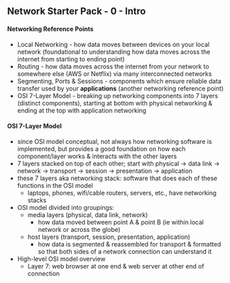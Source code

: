 ## Network Starter Pack - 0 - Intro ##

#### Networking Reference Points ####
* Local Networking - how data moves between devices on your local network (foundational to understanding how data moves across the internet from starting to ending point)
* Routing - how data moves across the internet from your network to somewhere else (AWS or Netflix) via many interconnected networks
* Segmenting, Ports & Sessions - components which ensure reliable data transfer used by your **applications** (another networking reference point)
* OSI 7-Layer Model - breaking up networking components into 7 layers (distinct components), starting at bottom with physical networking & ending at the top with application networking
#### OSI 7-Layer Model ####
* since OSI model conceptual, not always how networking software is implemented, but provides a good foundation on how each component/layer works & interacts with the other layers
* 7 layers stacked on top of each other; start with physical -> data link -> network -> transport -> session -> presentation -> application 
* these 7 layers aka networking stack: software that does each of these functions in the OSI model
  * laptops, phones, wifi/cable routers, servers, etc., have networking stacks
* OSI model divided into groupings:
  * media layers (physical, data link, network)
    * how data moved between point A & point B (ie within local network or across the globe)
  * host layers (transport, session, presentation, application)
    * how data is segmented & reassembled for transport & formatted so that both sides of a network connection can understand it
* High-level OSI model overview
  * Layer 7: web browser at one end & web server at other end of connection 

